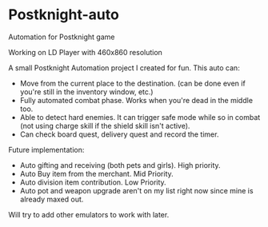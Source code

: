 # Postknight-auto
Automation for Postknight game

Working on LD Player with 460x860 resolution

A small Postknight Automation project I created for fun. This auto can:
- Move from the current place to the destination. (can be done even if you're still in the inventory window, etc.)
- Fully automated combat phase. Works when you're dead in the middle too.
- Able to detect hard enemies. It can trigger safe mode while so in combat (not using charge skill if the shield skill isn't active).
- Can check board quest, delivery quest and record the timer.

Future implementation:
- Auto gifting and receiving (both pets and girls). High priority.
- Auto Buy item from the merchant. Mid Priority. 
- Auto division item contribution. Low Priority.
- Auto pot and weapon upgrade aren't on my list right now since mine is already maxed out.

Will try to add other emulators to work with later.
